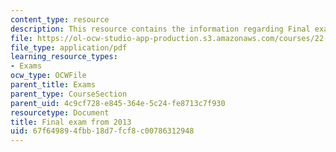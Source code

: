 ```yaml
---
content_type: resource
description: This resource contains the information regarding Final exam from 2013.
file: https://ol-ocw-studio-app-production.s3.amazonaws.com/courses/22-15-essential-numerical-methods-fall-2014/67f649894fbb18d7fcf8c00786312948_MIT22_15F14_final_2013.pdf
file_type: application/pdf
learning_resource_types:
- Exams
ocw_type: OCWFile
parent_title: Exams
parent_type: CourseSection
parent_uid: 4c9cf728-e845-364e-5c24-fe8713c7f930
resourcetype: Document
title: Final exam from 2013
uid: 67f64989-4fbb-18d7-fcf8-c00786312948
---
```

